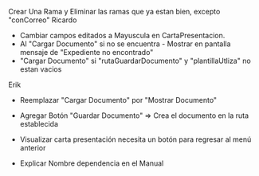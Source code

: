 Crear Una Rama y Eliminar las ramas que ya estan bien, excepto "conCorreo"
Ricardo
- Cambiar campos editados a Mayuscula en CartaPresentacion.
- Al "Cargar Documento" si no se encuentra - Mostrar en pantalla mensaje de "Expediente no encontrado"
- "Cargar Documento" si "rutaGuardarDocumento" y "plantillaUtliza" no estan vacios

Erik
- Reemplazar "Cargar Documento" por "Mostrar Documento"
- Agregar Botón "Guardar Documento" => Crea el documento en la ruta establecida
- Visualizar carta presentación necesita un botón para regresar al menú anterior

- Explicar Nombre dependencia en el Manual